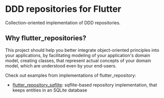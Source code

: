 # DDD repositories for Flutter

Collection-oriented implementation of DDD repositories.

## Why flutter_repositories?

This project should help you better integrate object-oriented principles 
into your applications, by facilitating modeling of your application's 
domain model, creating classes, that represent actual concepts of your 
domain model, which are understood even by your end-users.

Check out examples from implementations of flutter_repository:

* [flutter_repository_sqflite](https://pub.dev/packages/flutter_repository_sqflite): 
sqflite-based repository implementation, that keeps entities in an SQLite
database